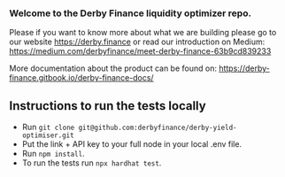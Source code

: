 ### Welcome to the Derby Finance liquidity optimizer repo. 

Please if you want to know more about what we are building please go to our website https://derby.finance or read our introduction on Medium: https://medium.com/derbyfinance/meet-derby-finance-63b9cd839233

More documentation about the product can be found on: https://derby-finance.gitbook.io/derby-finance-docs/

## Instructions to run the tests locally

- Run `git clone git@github.com:derbyfinance/derby-yield-optimiser.git`
- Put the link + API key to your full node in your local .env file.
- Run `npm install`.
- To run the tests run `npx hardhat test`.